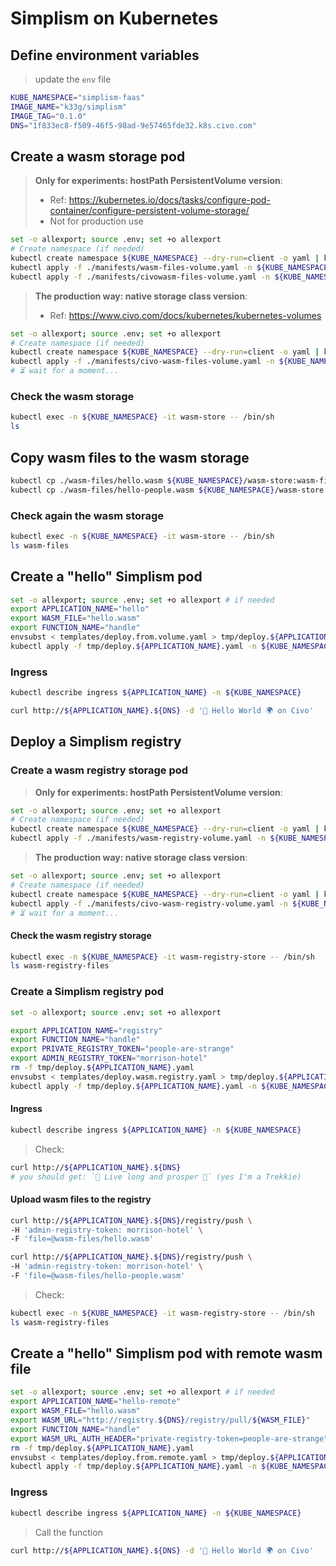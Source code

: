# Simplism on Kubernetes

## Define environment variables

> update the `env` file

```bash
KUBE_NAMESPACE="simplism-faas"
IMAGE_NAME="k33g/simplism"
IMAGE_TAG="0.1.0"
DNS="1f833ec8-f509-46f5-98ad-9e57465fde32.k8s.civo.com"
```

## Create a wasm storage pod

> **Only for experiments: hostPath PersistentVolume version**:
> - Ref: https://kubernetes.io/docs/tasks/configure-pod-container/configure-persistent-volume-storage/
> - Not for production use
```bash
set -o allexport; source .env; set +o allexport
# Create namespace (if needed)
kubectl create namespace ${KUBE_NAMESPACE} --dry-run=client -o yaml | kubectl apply -f -
kubectl apply -f ./manifests/wasm-files-volume.yaml -n ${KUBE_NAMESPACE}
kubectl apply -f ./manifests/civowasm-files-volume.yaml -n ${KUBE_NAMESPACE}
```

>  **The production way: native storage class version**:
> - Ref: https://www.civo.com/docs/kubernetes/kubernetes-volumes
```bash
set -o allexport; source .env; set +o allexport
# Create namespace (if needed)
kubectl create namespace ${KUBE_NAMESPACE} --dry-run=client -o yaml | kubectl apply -f -
kubectl apply -f ./manifests/civo-wasm-files-volume.yaml -n ${KUBE_NAMESPACE}
# ⏳ wait for a moment...
```

### Check the wasm storage

```bash
kubectl exec -n ${KUBE_NAMESPACE} -it wasm-store -- /bin/sh
ls
```

## Copy wasm files to the wasm storage

```bash
kubectl cp ./wasm-files/hello.wasm ${KUBE_NAMESPACE}/wasm-store:wasm-files/hello.wasm
kubectl cp ./wasm-files/hello-people.wasm ${KUBE_NAMESPACE}/wasm-store:wasm-files/hello-people.wasm
```

### Check again the wasm storage

```bash
kubectl exec -n ${KUBE_NAMESPACE} -it wasm-store -- /bin/sh
ls wasm-files
```

## Create a "hello" Simplism pod

```bash
set -o allexport; source .env; set +o allexport # if needed
export APPLICATION_NAME="hello" 
export WASM_FILE="hello.wasm" 
export FUNCTION_NAME="handle"
envsubst < templates/deploy.from.volume.yaml > tmp/deploy.${APPLICATION_NAME}.yaml
kubectl apply -f tmp/deploy.${APPLICATION_NAME}.yaml -n ${KUBE_NAMESPACE}
```

### Ingress

```bash
kubectl describe ingress ${APPLICATION_NAME} -n ${KUBE_NAMESPACE}
```

```bash
curl http://${APPLICATION_NAME}.${DNS} -d '👋 Hello World 🌍 on Civo'
```

## Deploy a Simplism registry

### Create a wasm registry storage pod

> **Only for experiments: hostPath PersistentVolume version**:
```bash
set -o allexport; source .env; set +o allexport
# Create namespace (if needed)
kubectl create namespace ${KUBE_NAMESPACE} --dry-run=client -o yaml | kubectl apply -f -
kubectl apply -f ./manifests/wasm-registry-volume.yaml -n ${KUBE_NAMESPACE}
```

>  **The production way: native storage class version**:
```bash
set -o allexport; source .env; set +o allexport
# Create namespace (if needed)
kubectl create namespace ${KUBE_NAMESPACE} --dry-run=client -o yaml | kubectl apply -f -
kubectl apply -f ./manifests/civo-wasm-registry-volume.yaml -n ${KUBE_NAMESPACE}
# ⏳ wait for a moment...
```

#### Check the wasm registry storage

```bash
kubectl exec -n ${KUBE_NAMESPACE} -it wasm-registry-store -- /bin/sh
ls wasm-registry-files
```

### Create a Simplism registry pod

```bash
set -o allexport; source .env; set +o allexport

export APPLICATION_NAME="registry" 
export FUNCTION_NAME="handle"
export PRIVATE_REGISTRY_TOKEN="people-are-strange"
export ADMIN_REGISTRY_TOKEN="morrison-hotel"
rm -f tmp/deploy.${APPLICATION_NAME}.yaml
envsubst < templates/deploy.wasm.registry.yaml > tmp/deploy.${APPLICATION_NAME}.yaml
kubectl apply -f tmp/deploy.${APPLICATION_NAME}.yaml -n ${KUBE_NAMESPACE}
```

#### Ingress

```bash
kubectl describe ingress ${APPLICATION_NAME} -n ${KUBE_NAMESPACE}
```

> Check:
```bash
curl http://${APPLICATION_NAME}.${DNS}
# you should get: `🖖 Live long and prosper 🤗` (yes I'm a Trekkie)
```

#### Upload wasm files to the registry

```bash
curl http://${APPLICATION_NAME}.${DNS}/registry/push \
-H 'admin-registry-token: morrison-hotel' \
-F 'file=@wasm-files/hello.wasm'

curl http://${APPLICATION_NAME}.${DNS}/registry/push \
-H 'admin-registry-token: morrison-hotel' \
-F 'file=@wasm-files/hello-people.wasm'
```

> Check:
```bash
kubectl exec -n ${KUBE_NAMESPACE} -it wasm-registry-store -- /bin/sh
ls wasm-registry-files
```

## Create a "hello" Simplism pod with remote wasm file

```bash
set -o allexport; source .env; set +o allexport # if needed
export APPLICATION_NAME="hello-remote" 
export WASM_FILE="hello.wasm" 
export WASM_URL="http://registry.${DNS}/registry/pull/${WASM_FILE}"
export FUNCTION_NAME="handle"
export WASM_URL_AUTH_HEADER="private-registry-token=people-are-strange"
rm -f tmp/deploy.${APPLICATION_NAME}.yaml
envsubst < templates/deploy.from.remote.yaml > tmp/deploy.${APPLICATION_NAME}.yaml
kubectl apply -f tmp/deploy.${APPLICATION_NAME}.yaml -n ${KUBE_NAMESPACE}
```

### Ingress

```bash
kubectl describe ingress ${APPLICATION_NAME} -n ${KUBE_NAMESPACE}
```

> Call the function
```bash
curl http://${APPLICATION_NAME}.${DNS} -d '👋 Hello World 🌍 on Civo'
```
